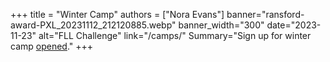 +++
title = "Winter Camp"
authors = ["Nora Evans"]
banner="ransford-award-PXL_20231112_212120885.webp"
banner_width="300"
date="2023-11-23"
alt="FLL Challenge"
link="/camps/"
Summary="Sign up for winter camp <a href='https://winter-camp-24.cheddarup.com/'>opened</a>."
+++